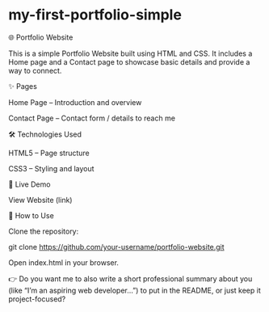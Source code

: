 # my-first-portfolio-simple
🌐 Portfolio Website

This is a simple Portfolio Website built using HTML and CSS.
It includes a Home page and a Contact page to showcase basic details and provide a way to connect.

✨ Pages

Home Page – Introduction and overview

Contact Page – Contact form / details to reach me

🛠️ Technologies Used

HTML5 – Page structure

CSS3 – Styling and layout

🚀 Live Demo

View Website (link)

📌 How to Use

Clone the repository:

git clone https://github.com/your-username/portfolio-website.git


Open index.html in your browser.

👉 Do you want me to also write a short professional summary about you (like “I’m an aspiring web developer…”) to put in the README, or just keep it project-focused?
